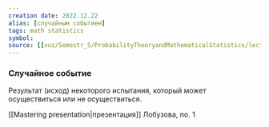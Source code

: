 ```yaml
---
creation date: 2022.12.22
alias: [случайным событием]
tags: math statistics
symbol:
source: [[vuz/Semestr_5/ProbabilityTheoryandMathematicalStatistics/lections/lobuzov/ТВиМС-1_010302_Лобузов_5 семестр_ЛК1.pdf]]
---
```

### Случайное событие
Результат (исход) некоторого испытания, который может осуществиться или не осуществиться.


[[Mastering presentation|презентация]] Лобузова, no. 1